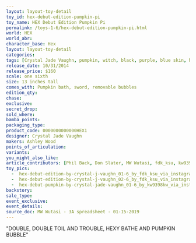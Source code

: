 ```yaml
---
layout: layout-toy-detail 
toy_id: hex-debut-edition-pumpkin-pi
toy_name: HEX Debut Edition Pumpkin Pi
permalink: /toys-1-6/hex-debut-edition-pumpkin-pi.html
world: HEX
world_abr: 
character_base: Hex
layout: layout-toy-detail
categories: 
tags: [Crystal Jade Vaughn, pumpkin, witch, black, purple, blue skin, halloween]
release_date: 10/31/2014
release_price: $160 
scale: one sixth
size: 13 inches tall
comes_with: Pumpkin bath, sword, removable bubbles
edition_qty: 
chase: 
exclusive: 
secret_drop: 
sold_where: 
bamba_points: 
packaging_type: 
product_code: 0000000000000HEX1
designer: Crystal Jade Vaughn
makers: Ashley Wood
points_of_articulation: 
variants: 
you_might_also_like: 
article_contributors: [Phil Back, Don Slater, MW Wutasi, fdk_ksu, kw9398kw]
toy_pics: 
  -  hex-debut-edition-by-crystal-j-vaughn_01-6_by_fdk_ksu_via_instagram.jpg
  -  hex-debut-edition-by-crystal-j-vaughn_02-6_by_fdk_ksu_via_instagram.jpg
  -  hex-debut-pumpkin-by-crystal-jade-vaughn_01-6_by_kw9398kw_via_instagram.jpg
backstory: 
sale_type: 
event_exclusive: 
event_details: 
source_doc: MW Wutasi - 3A spreadsheet - 01-15-2019
---
```

"DOUBLE, DOUBLE TOIL AND TROUBLE, HEXY BATHE AND PUMPKIN BUBBLE"